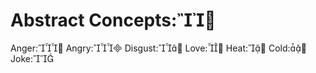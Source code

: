 Abstract Concepts:
===========

Anger:
Angry:
Disgust:
Love:
Heat:
Cold:
Joke:

